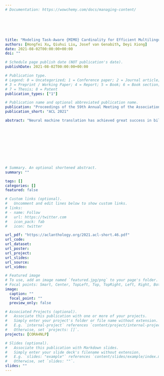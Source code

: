 ```yaml
---
# Documentation: https://wowchemy.com/docs/managing-content/






title: "Modeling Task-Aware {MIMO} Cardinality for Efficient Multilingual Neural Machine Translation"
authors: [Hongfei Xu, Qiuhui Liu, Josef van Genabith, Deyi Xiong]
date: 2021-08-02T00:00:00+00:00
doi: ""

# Schedule page publish date (NOT publication's date).
publishDate: 2021-08-02T00:00:00+00:00

# Publication type.
# Legend: 0 = Uncategorized; 1 = Conference paper; 2 = Journal article;
# 3 = Preprint / Working Paper; 4 = Report; 5 = Book; 6 = Book section;
# 7 = Thesis; 8 = Patent
publication_types: ["1"]

# Publication name and optional abbreviated publication name.
publication: "Proceedings of the 59th Annual Meeting of the Association for Computational Linguistics and the 11th International Joint Conference on Natural Language Processing"
publication_short: "ACL 2021"

abstract: "Neural machine translation has achieved great success in bilingual settings, as well as in multilingual settings. With the increase of the number of languages, multilingual systems tend to underperform their bilingual counterparts. Model capacity has been found crucial for massively multilingual NMT to support language pairs with varying typological characteristics. Previous work increases the modeling capacity by deepening or widening the Transformer. However, modeling cardinality based on aggregating a set of transformations with the same topology has been proven more effective than going deeper or wider when increasing capacity. In this paper, we propose to efficiently increase the capacity for multilingual NMT by increasing the cardinality. Unlike previous work which feeds the same input to several transformations and merges their outputs into one, we present a Multi-Input-Multi-Output (MIMO) architecture that allows each transformation of the block to have its own input. We also present a task-aware attention mechanism to learn to selectively utilize individual transformations from a set of transformations for different translation directions. Our model surpasses previous work and establishes a new state-of-the-art on the large scale OPUS-100 corpus while being 1.31 times as fast."










# Summary. An optional shortened abstract.
summary: ""

tags: []
categories: []
featured: false

# Custom links (optional).
#   Uncomment and edit lines below to show custom links.
# links:
# - name: Follow
#   url: https://twitter.com
#   icon_pack: fab
#   icon: twitter

url_pdf: "https://aclanthology.org/2021.acl-short.46.pdf"
url_code:
url_dataset:
url_poster:
url_project:
url_slides:
url_source:
url_video:

# Featured image
# To use, add an image named `featured.jpg/png` to your page's folder. 
# Focal points: Smart, Center, TopLeft, Top, TopRight, Left, Right, BottomLeft, Bottom, BottomRight.
image:
  caption: ""
  focal_point: ""
  preview_only: false

# Associated Projects (optional).
#   Associate this publication with one or more of your projects.
#   Simply enter your project's folder or file name without extension.
#   E.g. `internal-project` references `content/project/internal-project/index.md`.
#   Otherwise, set `projects: []`.
projects: [CORA4NLP]

# Slides (optional).
#   Associate this publication with Markdown slides.
#   Simply enter your slide deck's filename without extension.
#   E.g. `slides: "example"` references `content/slides/example/index.md`.
#   Otherwise, set `slides: ""`.
slides: ""
---
```

